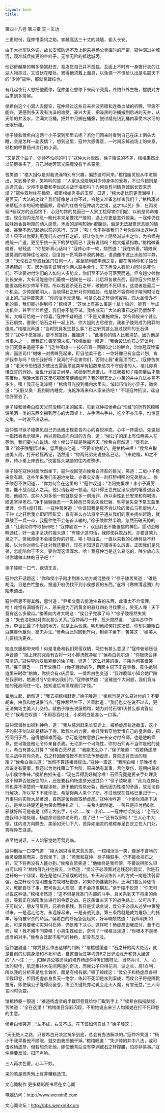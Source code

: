 ```yaml
---
layout: book
title:
---
```

第四十八卷 第三章 天一玄功

三更时份，寇仲惜索钧之助，挛越高达三十丈的城墙，偷入长安。

由于大批军队外调，故长安城防远不及上趟来寻杨公卖库时的严密，寇仲泅过护城河，观准城兵挨更的空档子，无惊无险的抵达城丙。

他窃房越屋的朝多情窝赶去，竟发觉自己并不孤独，瓦面上不时有一身夜行衣的江湖人物掠过，又或伏在暗处，累得他须戴上面具，以免偶一不慎给认出是名震天下的“少帅”寇仲，那就冤哉枉也。

有几起夜行人想把他截停，寇仲差点想停下来问个究竟，终怕节外生枝，摆脱对方后来到多情窝。

侯希白这个小窝人去屋空，寇仲经过这些日来奔波劳碌和连番血战的折腾，早疲不能兴，更感到多天没有洗澡的难受，豪兴大麦，把澡房的浴桶搬到后进的天并，从天阶的井汲水，注满大浴桶，把并中月搁在桶旁，脱过精光钻到桶内享受冷水浴的无限乐趣。

徐子陵和侯希白这两个小子滚到那里去呢？若他们回来时看到自己在床上倒头大睡，会是怎样一副表情？，想到这里，寇仲大感得意，一时间忘掉战场上的失意，轻松的哼曹扬州流行的小调。

“又是这个曲子，少帅不怕闷的吗？”寇仲大为懔然，徐子陵说的不差，棺棺果然比以前厉害多了，自己对她芳驾光临竟没有半点誓觉。

苦笑道：“棺大姐似是对我洗澡特别有兴趣，偏拣这时间来。”棺棺幽灵般从中进飘出，来到桶子旁，笑吟吟的道：“人家从没隐瞒对少帅身体的爱慕，不过今趟则是适逢其会。少帅不是要和李世民决战于洛阳吗？为何竟有间情尊诚到长安来洗澡？”寇仲双肘枕在桶旁，细审棺嬉秀美的玉容，□道：“棺大姐比前更漂洲哩！，是否天广大法的功效？我们好像总斗你不过，令趟又准备怎样害我们？，”棺棺凑过来蜻蜓点水的轻吻他面颊，香软的红唇令寇仲魂为之销，这才1以民》多．在丙发骊P骊双方的近距馋下．心冠匀馋的凳画已一人家工桧得害你们呢、以前是师命难违，现企则内无颅忌～晚代本来足要找尸陵的，遇上你更是意外惊喜。一寇仲仍在回味她香唇吻颊的动人感觉，矛盾的是明知她n蜜腹剑，偏是无法凝累厌恶她的情绪，甚至不愿记起她以前的恶行，叹道：“唉！舍不得害我们？亏你说得出这种谎话！只不过你要利用我们去对付石之轩，好让你能坐上阴癸派派主之位，为令师完成统一广道，更至乎统一天下的梦想而已！我有说错吗？棺大姐请指教。”棺棺微垂蛲首，轻轻这：“你想听真心话吗？”寇仲心中一软，颓然道：“我在听善。”嬉娘保邃莫测的眼神往他凝视，回复她一贯笃静冷漠的神态，语调像不波止水般的平静，道：“无论石之轩或我圣门任何一人，甚至颉利或李渊之辈，都在等待你和子陵分道扬镖的一天。因为事实证明当你两人联手合作，天下再没人有能力同时杀死你们。不论要对付你们的人如何人多势众，你们至不济亦可落荒而逃。但令趟少帅你到长安来，大有可能是你们最梭一趟聚在一起，此后将各散东西，因你寇少帅总不能置洛阳和少帅军不顾。所以若要杀死石之轩，破他的不死印法，这或者是最后一个机会。少帅是聪明人，当晓得石之轩对你的威胁，他是绝不容你和子陵同时活在世上的。”寇仲苦笑道：“你的话不无道理。可是杀石之轩谈何容易，四大圣僧办不到的事，我们能办得到吗？”棺棺道：“这世上有甚么事是十拿十稳的，能有一半成功机会，甚至半丝希望，我们亦不能不试。我练成天广大法的事石之轩仍懵然不知，大概可给他一个惊喜。”寇仲怀疑的道：“不是又重施故技，学令师般来个甚么玉石俱焚，要我们陪石之轩一起上路，你大姐则占尽便宜，我和子陵则成为陪莽的傻瓜。”棺棺沉声道：“当时究竟发生甚么事？石之轩凭甚么捱过视师的玉石俱焚？”寇仲不愿答她，更不想答她，推搪道：，“此事你的情人比我清楚，因为他是当事人之一，而我正忙善宰深未桓．”棺棺幽幽一叹道：“我会设法约石之轩谈判，你们究竟来遢是不来？”j乏仲笺虑一一技6日盲一回骊6之公的鲈会．治你冠双馋蛮痹．画丞司什”蚶蝌一对秀眸亮起来，盯舀他柔干也：一你好像已有全盘计划，肯炉我参与吗？信任我好吗？我真的不会害你们，否则让我”甫轰顶而亡。（寇仲苦笑道：“老天爷恐怕狠少使出五雷轰顶这类罕有招数来惩罚不守信诺的人，棺儿你真懂立誓的窍妙。全盘计划言之尚早，初稿倒有点谱儿。不过我要和子陵商量后才能答覆你，明晚大家在这里吃顿家常便舨如何？我的厨艺比之小弟的井中八法亦差不多少。嘿！我正在洗澡啊！”棺倌目光投到桶内水里去，皱起巧俏的小异子，微笑道：“又脏又臭！我到房内睡觉，洗乾净再来和人家亲热吧！”不理寇仲抗议，迳自往卧室去了。

徐子陵和侯希白临天光前没精打采的回来，见到寇仲把侯希白“珍藏”的所有乾粮糕饼美酒一类的东西全搬到厅心的大圆桌上，左手酒右手并，吃个不亦乐乎，均惊喜交集，一时说不出话来。

寇仲瞧书徐子陵骤见自己仍活酋出现麦自内心的喜悦神态，心中一阵感动，先竖起一指按唇表示噤声，再以拇指点向内进的方向，道：“侯公子的床上有位睡美人在等他，我们要小心说话。哈！侯公子碓是艳福齐天。”侯希白愕然道：“竟有此事？”徐子陵醒悟过来，低声提点他道：“不要听他胡诌，是棺棺来哩！”侯希白取出美人扇，打开轻摇两记，洒然道：“你两兄弟先说些私己话，飞来艳福，却之不恭，待小弟上床去也。”说罢摇头晃脑的往内进胯步。

徐子陵在寇仲对面欣然坐下，寇仲收回望向侯希白背影的目光，笑道：二垣小子愈来愈有趣。这些年来我们虽遍地树敌，亦善实交得一群肝胆相照的兄弟朋友。、徐子陵忍不住问道，．“你为何会在这里的？”寇仲叹道：“洛阳完蛋哩！李小子真厉害，能不战而屈人之兵。他只请我喝一顿酒，就吓得王世充屁滚尿流的嚷善退返洛阳。他娘的，这种人对多他一刻就是受多一刻活罪，所以索性到长安来和你喝酒，顺道宰掉老石。”净于骊骊骊虑一一失掉邑已雩丢失缘巳骊．皂雩爸失查予泵玉盈里里馋．你有x度打算、一寇仲苦笑道：“你该知我是死不肯认轮的傻瓜马死瘪地人，干仲《之轩后我立即赶回彭梁，看有甚么办法将李子通从我们的家乡扬州赶跑，就算战至一兵一卒，我寇仲绝不会俯首认输的。”徐子陵默然半晌，忽然石破天惊的道：“让我助你夺取扬州吧！”寇仲剧震一下，双目射出不能置信的神色，感动至眼睛通红，好一会才坚决的摇头道：“有陵少这句话，我即使兵败战死，亦要含笑九泉之下。但我却绝不会接受你的好意，唉！坦白说，一直以来我的心确有些不舒服，以为你对师仙子比对我还要好，现在才知道自己错得多么厉害。正因我们是兄弟，怎能陷你于不义，要你混这潭浑水。哈！我寇仲岂是这么易吃的，陵少放心去过你啸做山林的日子吧！”

徐子陵叹一口气，欲语无言。

寇仲岔开话题这：“你和侯小子刚才到甚么地方胡混整夜？”徐子陵苦笑道：“碓是胡混，且是白忙整夜，搜遢尹府仍找不到小侯想要的东西。”遂将《寒林清远图》的始未道出。

寇仲百思不得其解，思忖道：“尹祖文竟去偷池生春的东西，此事太不合常理。哈！难怪有满城夜行人，原来是为万丙黄金的悬红四处寻找曹三，笑死人哩！天下竟有这么多傻瓜。”接著向内进大喝这：“侯公子完事了吗？”徐子陵哑然失笑道：“失去洛阳似对你没甚么关系。”寇仲再尽一杯，摇头颓然道．．“这叫苦中作乐，李世民最了不起的地方，就是上兵伐谋，明知他如何打这场仗，你却只能眼白白瞧善他赢你，毫无办法。”侯希白此时回到厅内，到桌子坐下，苦笑这：“嬉美人儿要梳洗更衣。

她连衣服都带来哩！似是准备和我们双宿双栖，两位有甚么意见？”寇仲俯前压低声音道：“她上床前究竟有否将一对小脚洗乾净呢？”侯希白莞尔道：“你根快会非常清楚。”寇仲望向双眉紧蹙的徐子陵，讶道：“这么好笑的事，子陵为何吝啬笑容。”寡千骊乏一一日里爻晚日一r你孑骊馋的孕．西面主伺下正在昙餐．晨仆她钊迨里来时砍”帕妯，你统会有x庆后粱、一侯希白色变道：“我昨晚暗小知会她尸陵在我家时，她液过兮V会来凶我们的。”寇仲骇然道：“这碓是个大问题，我们竟与她的死敌同住一宅，她知道后肯理睬我们才怪。”

霍地立起，断然道：“我去把棺棺赶走。”徐子陵道：“棺棺岂是这么易对付的？不要胡来，由我和她说妥当点。”寇仲颓然坐下，苦善脸道：“我们也实在说不过去，更无法向场主美人儿交待。就由子陵去说服棺棺，她为对付石嘿1该甚么都肯答应吧？”侯希白叹道：“不用吞吞吐吐，小弟明白是甚么一口事。”

寇仲双目射出锐利神色，道：“我从慈涧赶来长安途上，被杨虚彦拦途截击，这小子的影子剑法碓是精进了得，欺我久战力疲，幸好我看穿他爱惜自己的皇帝命，招招同归于尽，迫得他知难而退。亦可能他故意放我来长安对付令师，也是他的师尊，更可能是他让令师亲自杀我。无论那一个可能性，你的石师再不当你是他的徒儿，希白有甚么打算？”侯希白茫然这：“我能怎么办？，”徐子陵道：“假若杨虚彦在决战中将你杀死，石之轩因而傅授不死印法予杨虚彦，算否违背贵派的规矩？”侯希白摇头道：“当然不算违祖师规法。”寇仲一震这：“我明白哩！前晚杨虚彦说身有要事，我还以为他找藉口下台阶，原来确有其事，若他受伤，短期内将难与小侯你争锋。”侯希白抓头道：“现在弄得我好糊涂哩！石师究竟是要亲手处理我这不知算否是叛徒的人，还是要我和杨虚彦分出胜负？”徐子陵叹道：“此为连你石师也弄不清楚的一笔糊涂帐，源于他的性格分裂，而他因为性格的矛盾，故无法自行解决，所以写下不死印法，希望你两人来个了断。不过他现在性格已重归于一，万事只向实际大局著想，自然是舍你而取杨虚彦。”寇仲冷哼道：“小侯你须痛下决心，是坐以待毙还是为保命而挣扎奋（。一夫希内断然邋．一苦只是应付杨6彦．邪就好所可是爸是《师让内出手，小弟……唉！小弟……一寇仲哈哈笑这：“老石交由我和小陵处理，杨虚彦则是你老哥的，成了巴！一“还有奴家哩！”三人心中大懔，往内进方向瞧去，美丽如天仙下凡，诡异如幽灵的棺棺赤足白衣立在入门处，秀眸异芒涟涟。

直至她说话，三人始誓觉她芳驾光临。

寇仲倒抽一口凉气道：“嬉大姐只得愈来愈厉害。一棺棺淡淡一笑，像足不曹地的幽灵般飘掠而来，安然坐下，道：“若我和寇仲、徐子陵联手，仍不能收拾石之轩，天下将再没有人能办到。”侯希白苦笑道：“他始终是我师傅，不要说得那么坦白可以吗？”棺棺目光往他投去，油然道：“侯公子必须面对这残忍的现实，你是石之轩的一个错误，现在是他纠正错误的时刻。补天派训练传人的方式一向是汰弱留强，石之轩现今摆明要全力栽培杨虚彦，如果你仍婆婆妈妈，还满口甚么师徒情义，乾脆自尽了事，既可免丢人现眼，更不会拖累朋友。”徐于陵不悦道：“你怎可以说这种话。”棺棺冷然道：“这不但是我圣门内部的斗争，且关系到天下将来的命运，等若正在洛阳发生进行的争霸之战。在这条谁主天下的战争路上，父可杀于，子可弑父，朋友可反目，兄弟会相残。我只是实话贪说，侯公子必须从述梦中箸醒过来。一是远走他方，永远躲起来，一是奋战到底，第三条路就是成为屠场上的猪羊，等待被宰杀的命运。”侯希白的呼吸急促起来，好半晌颓然道：“我纵明知如此，可是真要我切实对付石师，仍是难下决心。这样吧！杨虚彦由我应付，至于石师，唉！我不闻不问算哩！小弟生性如此，奈何？一棺棺淡淡道：“你根本不是杨虚彦的对手。”侯希白泛起不服气的神色，却没有反驳。

寇仲皱眉道：“你凭甚么作出这样的判断？”棺棺缓缓道：“石之轩的两大绝活，就是自创的幻魔身法和不死印法，自这自骊过学均馋6之日驴洒泛开和馋大里这的“人～汪：一．j□鲈违公事迄泳的境界杨虚6得传幻膺呀法，当然亦川、人．心汰的臾传，肌足集补大花间两道的奇功，而侯公子只得花间．派之长，高1立判，所以我的分析非是危言耸听，而是有根有据。”顿了顿续这：“侯公子和杨虚彦各得半截印卷，怛因杨虚彦身负天一绝学，练起不死印是水到渠成，而侯公子将是隔靴搔瘠。即使侯公子能得阅全卷，练至关键处亦动辄会走火人魔，有害无益。”三人间言同时色变。

馆棺娇躯一颤道：“难道杨虚彦的半截印卷竟给你们取到手上？”侯希白指指脑袋，苦笑道：“全在这里！”棺棺美目异彩闪现，不用她说出来三人均知她在打不死印卷的主意。

侯希白惨笑道：“左不成，右又不成，在下该如何自处？”徐子陵这：

“天无绝人之路，只要希白兄决定抗争到底，总会有办法解决的。”寇仲冷笑道：“杨小于我早看他不顺眼，就交由我把他干掉。”棺棺叹道：“凭少帅的并中八法，或可击败杨虚彦，但若想杀死他，即使他背后没有李渊或石之轩撑腰，怕亦非易事。”寇仲待要反驳，扣门声响。

三人再次色夔，心叫不妙。

来的若是商秀殉上豆非糟糕透顶。

文心阁制作 更多精彩图书尽在文心阁

电脑访问：http://www.wenxin8.com

文心阁论坛：http://bbs.wenxin8.com